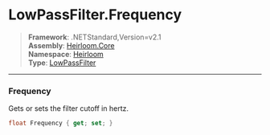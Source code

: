 # LowPassFilter.Frequency

> **Framework**: .NETStandard,Version=v2.1  
> **Assembly**: [Heirloom.Core][0]  
> **Namespace**: [Heirloom][0]  
> **Type**: [LowPassFilter][1]

--------------------------------------------------------------------------------

### Frequency

Gets or sets the filter cutoff in hertz.

```cs
float Frequency { get; set; }
```

[0]: ../Heirloom.Core.md
[1]: Heirloom.LowPassFilter.md
